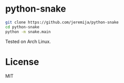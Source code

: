 # python-snake

```bash
git clone https://github.com/jeremija/python-snake
cd python-snake
python -m snake.main
```

Tested on Arch Linux.

# License

MIT
